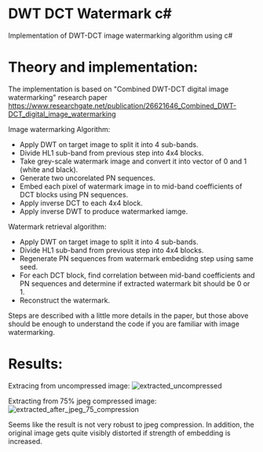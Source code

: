 # DWT DCT Watermark c#
Implementation of DWT-DCT image watermarking algorithm using c#

# Theory and implementation:
The implementation is based on "Combined DWT-DCT digital image watermarking" research paper
https://www.researchgate.net/publication/26621646_Combined_DWT-DCT_digital_image_watermarking

  Image watermarking Algorithm:
* Apply DWT on target image to split it into 4 sub-bands.
* Divide HL1 sub-band from previous step into 4x4 blocks.
* Take grey-scale watermark image and convert it into vector of 0 and 1 (white and black).
* Generate two uncorelated PN sequences.
* Embed each pixel of watermark image in to mid-band coefficients of DCT blocks using PN sequences. 
* Apply inverse DCT to each 4x4 block.
* Apply inverse DWT to produce watermarked iamge.

Watermark retrieval algorithm:
* Apply DWT on target image to split it into 4 sub-bands.
* Divide HL1 sub-band from previous step into 4x4 blocks.
* Regenerate PN sequences from watermark embedidng step using same seed.
* For each DCT block, find correlation between mid-band coefficients and PN sequences and determine if extracted watermark bit should be 0 or 1.
* Reconstruct the watermark.
 
Steps are described with a little more details in the paper, but those above should be enough to understand the code if you are familiar with image watermarking.


# Results:

Extracing from uncompressed image:
![extracted_uncompressed](https://github.com/manvydasu/dwt-dct-watermark-csharp/tree/main/results/extracted_uncompressed.jpg)

Extracting from 75% jpeg compressed image:
![extracted_after_jpeg_75_compression](https://github.com/manvydasu/dwt-dct-watermark-csharp/tree/main/results/extracted_after_jpeg_75_compression.jpg)

Seems like the result is not very robust to jpeg compression.
In addition, the original image gets quite visibly distorted if strength of embedding is increased.
